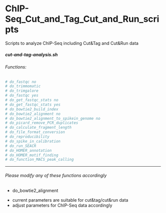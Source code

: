 # ChIP-Seq_Cut_and_Tag_Cut_and_Run_scripts
 Scripts to analyze ChIP-Seq including Cut&Tag and Cut&Run data
##### cut-and-tag-analysis.sh
###### Functions:
```bash
# do_fastqc no
# do_trimmomatic
# do_trimgalore
# do_fastqc yes
# do_get_fastqc_stats no
# do_get_fastqc_stats yes
# do_bowtie2_build_index
# do_bowtie2_alignment no
# do_bowtie2_alignment_to_spikein_genome no
# do_picard_remove_PCR_duplicates
# do_calculate_fragment_length
# do_file_format_conversion
# do_reproducibility
# do_spike_in_calibration
# do_run_SEACR
# do_HOMER_annotation
# do_HOMER_motif_finding	
# do_function_MACS_peak_calling
```
***
###### Please modify any of these functions accordingly 
* do_bowtie2_alignment
+ current parameters are suitable for cut&tag/cut&run data
+ adjust parameters for ChIP-Seq data accordingly



